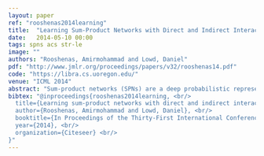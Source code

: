 ```yaml
---
layout: paper
ref: "rooshenas2014learning"
title:  "Learning Sum-Product Networks with Direct and Indirect Interactions"
date:   2014-05-10 00:00
tags: spns acs str-le
image: ""
authors: "Rooshenas, Amirmohammad and Lowd, Daniel"
pdf: "http://www.jmlr.org/proceedings/papers/v32/rooshenas14.pdf"
code: "https://libra.cs.uoregon.edu/"
venue: "ICML 2014"
abstract: "Sum-product networks (SPNs) are a deep probabilistic representation that allows for efficient, exact inference. SPNs generalize many other tractable models, including thin junction trees, latent tree models, and many types of mixtures. Previous work on learning SPN structure has mainly focused on using top-down or bottom-up clustering to find mixtures, which capture variable interactions indirectly through implicit latent variables. In contrast, most work on learning graphical models, thin junction trees, and arithmetic circuits has focused on finding direct interactions among variables. In this paper, we present ID-SPN, a new algorithm for learning SPN structure that unifies the two approaches. In experiments on 20 benchmark datasets, we find that the combination of direct and indirect interactions leads to significantly better accuracy than several state-of-the-art algorithms for learning SPNs and other tractable models."
bibtex: "@inproceedings{rooshenas2014learning, <br/>
  title={Learning sum-product networks with direct and indirect interactions}, <br/>
  author={Rooshenas, Amirmohammad and Lowd, Daniel}, <br/>
  booktitle={In Proceedings of the Thirty-First International Conference on Machine Learning},
  year={2014}, <br/>
  organization={Citeseer} <br/>
}"
---
```

